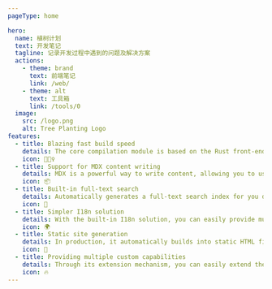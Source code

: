 ```yaml
---
pageType: home

hero:
  name: 植树计划
  text: 开发笔记
  tagline: 记录开发过程中遇到的问题及解决方案
  actions:
    - theme: brand
      text: 前端笔记
      link: /web/
    - theme: alt
      text: 工具箱
      link: /tools/0
  image:
    src: /logo.png
    alt: Tree Planting Logo
features:
  - title: Blazing fast build speed
    details: The core compilation module is based on the Rust front-end toolchain, providing a more ultimate development experience.
    icon: 🏃🏻‍♀️
  - title: Support for MDX content writing
    details: MDX is a powerful way to write content, allowing you to use React components in Markdown.
    icon: 📦
  - title: Built-in full-text search
    details: Automatically generates a full-text search index for you during construction, providing out-of-the-box full-text search capabilities.
    icon: 🎨
  - title: Simpler I18n solution
    details: With the built-in I18n solution, you can easily provide multi-language support for documents or components.
    icon: 🌍
  - title: Static site generation
    details: In production, it automatically builds into static HTML files, which can be easily deployed anywhere.
    icon: 🌈
  - title: Providing multiple custom capabilities
    details: Through its extension mechanism, you can easily extend theme UI and build process.
    icon: 🔥
---
```

